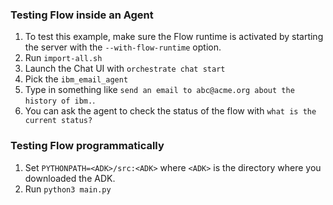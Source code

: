 ### Testing Flow inside an Agent

1. To test this example, make sure the Flow runtime is activated by starting the server with the `--with-flow-runtime` option.
2. Run `import-all.sh` 
3. Launch the Chat UI with `orchestrate chat start`
4. Pick the `ibm_email_agent`
5. Type in something like `send an email to abc@acme.org about the history of ibm.`.
6. You can ask the agent to check the status of the flow with `what is the current status?`

### Testing Flow programmatically

1. Set `PYTHONPATH=<ADK>/src:<ADK>`  where `<ADK>` is the directory where you downloaded the ADK.
2. Run `python3 main.py`

